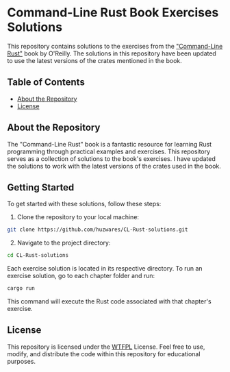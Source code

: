 # Command-Line Rust Book Exercises Solutions

This repository contains solutions to the exercises from the ["Command-Line Rust"](https://www.oreilly.com/library/view/command-line-rust/9781098109424/) book by O'Reilly. The solutions in this repository have been updated to use the latest versions of the crates mentioned in the book.

## Table of Contents

- [About the Repository](#about-the-repository)
- [License](#license)

## About the Repository

The "Command-Line Rust" book is a fantastic resource for learning Rust programming through practical examples and exercises. This repository serves as a collection of solutions to the book's exercises. I have updated the solutions to work with the latest versions of the crates used in the book.


## Getting Started

To get started with these solutions, follow these steps:

1. Clone the repository to your local machine:
```bash
git clone https://github.com/huzwares/CL-Rust-solutions.git
```

2. Navigate to the project directory:
```bash
cd CL-Rust-solutions
```

Each exercise solution is located in its respective directory. To run an exercise solution, go to each chapter folder and run:
```bash
cargo run
```
This command will execute the Rust code associated with that chapter's exercise.

## License

This repository is licensed under the [WTFPL](http://www.wtfpl.net/) License. Feel free to use, modify, and distribute the code within this repository for educational purposes.